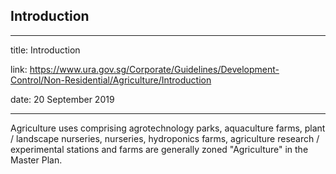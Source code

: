 ## Introduction
---
title: Introduction

link: https://www.ura.gov.sg/Corporate/Guidelines/Development-Control/Non-Residential/Agriculture/Introduction

date: 20 September 2019

---


Agriculture uses comprising agrotechnology parks, aquaculture farms, plant / landscape nurseries, nurseries, hydroponics farms, agriculture research / experimental stations and farms are generally zoned "Agriculture" in the Master Plan.



